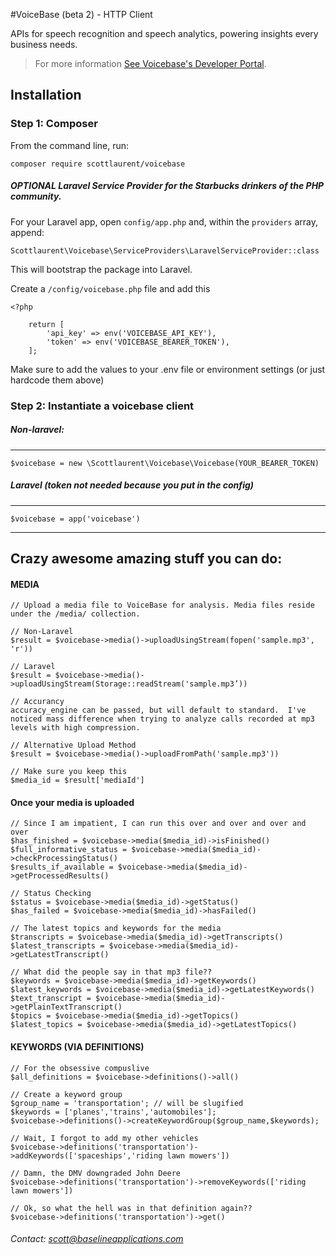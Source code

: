 #VoiceBase (beta 2) - HTTP Client

APIs for speech recognition and speech analytics, powering insights every business needs.

> For more information [See Voicebase's Developer Portal](https://www.voicebase.com/developers/).

## Installation

### Step 1: Composer

From the command line, run:

```
composer require scottlaurent/voicebase
```

##### OPTIONAL Laravel Service Provider for the Starbucks drinkers of the PHP community.

For your Laravel app, open `config/app.php` and, within the `providers` array, append:

```
Scottlaurent\Voicebase\ServiceProviders\LaravelServiceProvider::class
```

This will bootstrap the package into Laravel.

Create a `/config/voicebase.php` file and add this
```
<?php

	return [
		'api_key' => env('VOICEBASE_API_KEY'),
		'token' => env('VOICEBASE_BEARER_TOKEN'),
	];
```

Make sure to add the values to your .env file or environment settings (or just hardcode them above)

### Step 2: Instantiate a voicebase client

##### Non-laravel:
---
```
$voicebase = new \Scottlaurent\Voicebase\Voicebase(YOUR_BEARER_TOKEN)
```
##### Laravel (token not needed because you put in the config)
---
```
$voicebase = app('voicebase')
```

---
## Crazy awesome amazing stuff you can do:

#### MEDIA
```
// Upload a media file to VoiceBase for analysis. Media files reside under the /media/ collection.

// Non-Laravel
$result = $voicebase->media()->uploadUsingStream(fopen('sample.mp3', 'r'))

// Laravel
$result = $voicebase->media()->uploadUsingStream(Storage::readStream('sample.mp3’))

// Accurancy
accuracy_engine can be passed, but will default to standard.  I've noticed mass difference when trying to analyze calls recorded at mp3 levels with high compression.

// Alternative Upload Method
$result = $voicebase->media()->uploadFromPath('sample.mp3'))

// Make sure you keep this
$media_id = $result['mediaId']
```
#### Once your media is uploaded
```
// Since I am impatient, I can run this over and over and over and over
$has_finished = $voicebase->media($media_id)->isFinished()
$full_informative_status = $voicebase->media($media_id)->checkProcessingStatus()
$results_if_available = $voicebase->media($media_id)->getProcessedResults()

// Status Checking
$status = $voicebase->media($media_id)->getStatus()
$has_failed = $voicebase->media($media_id)->hasFailed()

// The latest topics and keywords for the media
$transcripts = $voicebase->media($media_id)->getTranscripts()
$latest_transcripts = $voicebase->media($media_id)->getLatestTranscript()

// What did the people say in that mp3 file??
$keywords = $voicebase->media($media_id)->getKeywords()
$latest_keywords = $voicebase->media($media_id)->getLatestKeywords()
$text_transcript = $voicebase->media($media_id)->getPlainTextTranscript()
$topics = $voicebase->media($media_id)->getTopics()
$latest_topics = $voicebase->media($media_id)->getLatestTopics()
```

#### KEYWORDS (VIA DEFINITIONS)
```
// For the obsessive compuslive
$all_definitions = $voicebase->definitions()->all()

// Create a keyword group
$group_name = 'transportation'; // will be slugified
$keywords = ['planes','trains','automobiles'];
$voicebase->definitions()->createKeywordGroup($group_name,$keywords);

// Wait, I forgot to add my other vehicles
$voicebase->definitions('transportation')->addKeywords(['spaceships','riding lawn mowers'])

// Damn, the DMV downgraded John Deere
$voicebase->definitions('transportation')->removeKeywords(['riding lawn mowers'])

// Ok, so what the hell was in that definition again??
$voicebase->definitions('transportation')->get()
```
###### Contact: scott@baselineapplications.com